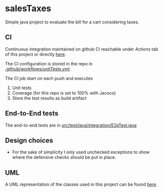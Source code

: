 # salesTaxes

Simple java project to evaluate the bill for a cart considering taxes.

## CI
Continuous integration maintained on github CI reachable under Actions tab of this project
or directly [here](https://github.com/luigiDB/salesTaxes/actions).

The CI configuration is stored in the repo in [.github/workflows/unitTests.yml](https://github.com/luigiDB/salesTaxes/blob/master/.github/workflows/unitTests.yml).

The CI job start on each push and executes 
1. Unit tests
2. Coverage (for this repo is set to 100% with Jacoco) 
3. Store the test results as build artifact  

## End-to-End tests 

The end-to-end tests are in [src/test/java/integration/E2eTest.java](https://github.com/luigiDB/salesTaxes/blob/master/src/test/java/integration/E2eTest.java)

## Design choices 
* For the sake of simplicity I only used unchecked exceptions to show where the defensive checks should be put in place.

## UML
A UML representation of the classes used in this project can be found [here](docResources/architecture.png?raw=true "architecture").




